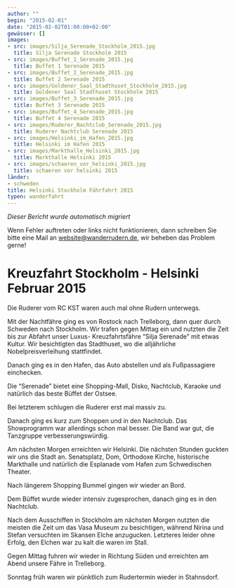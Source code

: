 ```yaml
---
author: ""
begin: "2015-02-01"
date: "2015-02-02T01:00:00+02:00"
gewässer: []
images:
- src: images/Silja_Serenade_Stockholm_2015.jpg
  title: Silja Serenade Stockholm 2015
- src: images/Buffet_1_Serenade_2015.jpg
  title: Buffet 1 Serenade 2015
- src: images/Buffet_2_Serenade_2015.jpg
  title: Buffet 2 Serenade 2015
- src: images/Goldener_Saal_Stadthuset_Stockholm_2015.jpg
  title: Goldener Saal Stadthuset Stockholm 2015
- src: images/Buffet_3_Serenade_2015.jpg
  title: Buffet 3 Serenade 2015
- src: images/Buffet_4_Serenade_2015.jpg
  title: Buffet 4 Serenade 2015
- src: images/Ruderer_Nachtclub_Serenade_2015.jpg
  title: Ruderer Nachtclub Serenade 2015
- src: images/Helsinki_im_Hafen_2015.jpg
  title: Helsinki im Hafen 2015
- src: images/Markthalle_Helsinki_2015.jpg
  title: Markthalle Helsinki 2015
- src: images/schaeren_vor_helsinki_2015.jpg
  title: schaeren vor helsinki 2015
länder:
- schweden
title: Helsinki Stockholm Fährfahrt 2015
typen: wanderfahrt
---
```



*Dieser Bericht wurde automatisch migriert*

Wenn Fehler auftreten oder links nicht funktionieren, dann schreiben Sie bitte eine Mail an website@wanderrudern.de, wir beheben das Problem gerne!



# Kreuzfahrt Stockholm - Helsinki Februar 2015


Die Ruderer vom RC KST waren auch mal ohne Rudern unterwegs.

Mit der Nachtfähre ging es von Rostock nach Trelleborg, dann quer durch Schweden nach Stockholm. Wir trafen gegen Mittag ein und nutzten die Zeit bis zur Abfahrt unser Luxus- Kreuzfahrtsfähre “Silja Serenade” mit etwas Kultur. Wir besichtigten das Stadthuset, wo die alljährliche Nobelpreisverleihung stattfindet.

Danach ging es in den Hafen, das Auto abstellen und als Fußpassagiere einchecken.

Die “Serenade” bietet eine Shopping-Mall, Disko, Nachtclub, Karaoke und natürlich das beste Büffet der Ostsee.

Bei letzterem schlugen die Ruderer erst mal massiv zu.

Danach ging es kurz zum Shoppen und in den Nachtclub. Das Showprogramm war allerdings schon mal besser. Die Band war gut, die Tanzgruppe verbesserungswürdig.

Am nächsten Morgen erreichten wir Helsinki. Die nächsten Stunden guckten wir uns die Stadt an. Senatsplatz, Dom, Orthodoxe Kirche, historische Markthalle und natürlich die Esplanade vom Hafen zum Schwedischen Theater.

Nach längerem Shopping Bummel gingen wir wieder an Bord.

Dem Büffet wurde wieder intensiv zugesprochen, danach ging es in den Nachtclub.

Nach dem Ausschiffen in Stockholm am nächsten Morgen nutzten die meisten die Zeit um das Vasa Museum zu besichtigen, während Nirina und Stefan versuchten im Skansen Elche anzugucken. Letzteres leider ohne Erfolg, den Elchen war zu kalt die waren im Stall.

Gegen Mittag fuhren wir wieder in Richtung Süden und erreichten am Abend unsere Fähre in Trelleborg.

Sonntag früh waren wir pünktlich zum Rudertermin wieder in Stahnsdorf.
